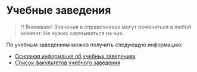 # Учебные заведения

> ‼️ Внимание! Значения в справочниках могут поменяться в любой момент. Не нужно завязываться на них.

По учебным заведениям можно получить следующую информацию:
* [Основная информация об учебных заведениях](https://api.zarplata.ru/openapi/redoc#tag/Obshie-spravochniki/paths/~1educational_institutions/get)
* [Список факультетов учебного заведения](https://api.zarplata.ru/openapi/redoc#tag/Obshie-spravochniki/paths/~1educational_institutions~1%7Bid%7D~1faculties/get)